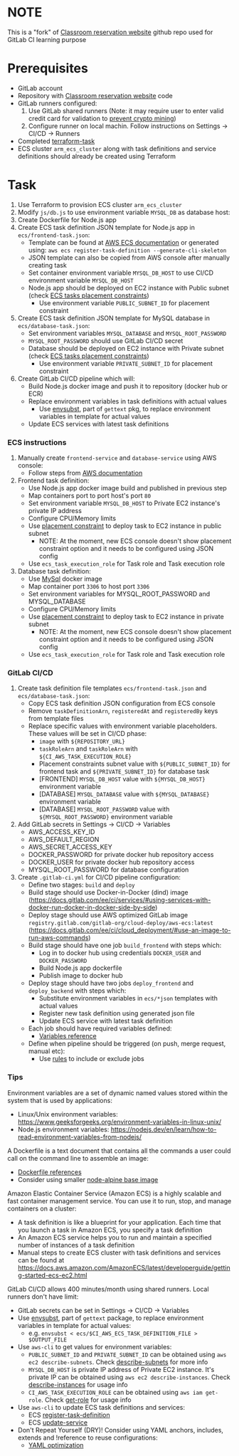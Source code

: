 # NOTE

This is a "fork" of [Classroom reservation website](https://github.com/Lino2007/classroom-reservation-website) github repo used for GitLab CI learning purpose

# Prerequisites

* GitLab account
* Repository with [Classroom reservation website](https://github.com/Lino2007/classroom-reservation-website) code
* GitLab runners configured:
    1. Use GitLab shared runners (Note: it may require user to enter valid credit card for validation to [prevent crypto mining](https://about.gitlab.com/blog/2021/05/17/prevent-crypto-mining-abuse/))
    1. Configure runner on local machin. Follow instructions on Settings -> CI/CD -> Runners
* Completed [terraform-task](https://gitlab.com/kibrovic/terraform-task/-/tree/main)
* ECS cluster `arm_ecs_cluster` along with task definitions and service definitions should already be created using Terraform

# Task

1. Use Terraform to provision ECS cluster `arm_ecs_cluster`
1. Modify `js/db.js` to use environment variable `MYSQL_DB` as database host:
1. Create Dockerfile for Node.js app
1. Create ECS task definition JSON template for Node.js app in `ecs/frontend-task.json`:
    * Template can be found at [AWS ECS documentation](https://docs.aws.amazon.com/AmazonECS/latest/developerguide/create-task-definition-classic.html#task-definition-template) or generated using: `aws ecs register-task-definition --generate-cli-skeleton`
    * JSON template can also be copied from AWS console after manually creating task
    * Set container environment variable `MYSQL_DB_HOST` to use CI/CD environment variable `MYSQL_DB_HOST`
    * Node.js app should be deployed on EC2 instance with Public subnet (check [ECS tasks placement constraints](https://docs.aws.amazon.com/AmazonECS/latest/developerguide/task-placement-constraints.html))
        * Use environment variable `PUBLIC_SUBNET_ID` for placement constraint
1. Create ECS task definition JSON template for MySQL database in `ecs/database-task.json`:
    * Set environment variables `MYSQL_DATABASE` and `MYSQL_ROOT_PASSWORD`
    * `MYSQL_ROOT_PASSWORD` should use GitLab CI/CD secret
    * Database should be deployed on EC2 instance with Private subnet (check [ECS tasks placement constraints](https://docs.aws.amazon.com/AmazonECS/latest/developerguide/task-placement-constraints.html))
        * Use environment variable `PRIVATE_SUBNET_ID` for placement constraint
1. Create GitLab CI/CD pipeline which will:
    * Build Node.js docker image and push it to repository (docker hub or ECR)
    * Replace environment variables in task definitions with actual values
        * Use [envsubst](https://linux.die.net/man/1/envsubst), part of `gettext` pkg, to replace environment variables in template for actual values
    * Update ECS services with latest task definitions

### ECS instructions

1. Manually create `frontend-service` and `database-service` using AWS console:
    * Follow steps from [AWS documentation](https://docs.aws.amazon.com/AmazonECS/latest/developerguide/getting-started-ecs-ec2.html)
1. Frontend task definition:
    * Use Node.js app docker image build and published in previous step
    * Map containers port to port host's port `80`
    * Set environment variable `MYSQL_DB_HOST` to Private EC2 instance's private IP address
    * Configure CPU/Memory limits
    * Use [placement constraint](https://docs.aws.amazon.com/AmazonECS/latest/developerguide/task-placement-constraints.html) to deploy task to EC2 instance in public subnet
        * NOTE: At the moment, new ECS console doesn't show placement constraint option and it needs to be configured using JSON config
    * Use `ecs_task_execution_role` for Task role and Task execution role
1. Database task definition:
    * Use [MySql](https://hub.docker.com/_/mysql) docker image
    * Map container port `3306` to host port `3306`
    * Set environment variables for MYSQL_ROOT_PASSWORD and MYSQL_DATABASE
    * Configure CPU/Memory limits
    * Use [placement constraint](https://docs.aws.amazon.com/AmazonECS/latest/developerguide/task-placement-constraints.html) to deploy task to EC2 instance in private subnet
        * NOTE: At the moment, new ECS console doesn't show placement constraint option and it needs to be configured using JSON config
    * Use `ecs_task_execution_role` for Task role and Task execution role

### GitLab CI/CD

1. Create task definition file templates `ecs/frontend-task.json` and `ecs/database-task.json`:
    * Copy ECS task definition JSON configuration from ECS console 
    * Remove `taskDefinitionArn`, `registeredAt` and `registeredBy` keys from template files
    * Replace specific values with environment variable placeholders. These values will be set in CI/CD phase:
        * `image` with `${REPOSITORY_URL}`
        * `taskRoleArn` and `taskRoleArn` with `${CI_AWS_TASK_EXECUTION_ROLE}`
        * Placement constraints subnet value with `${PUBLIC_SUBNET_ID}` for frontend task and `${PRIVATE_SUBNET_ID}` for database task
        * [FRONTEND] `MYSQL_DB_HOST` value with `${MYSQL_DB_HOST}` environment variable
        * [DATABASE] `MYSQL_DATABASE` value with `${MYSQL_DATABASE}` environment variable
        * [DATABASE] `MYSQL_ROOT_PASSWORD` value with `${MYSQL_ROOT_PASSWORD}` environment variable
1. Add GitLab secrets in Settings -> CI/CD -> Variables
    * AWS_ACCESS_KEY_ID 
    * AWS_DEFAULT_REGION
    * AWS_SECRET_ACCESS_KEY
    * DOCKER_PASSWORD for private docker hub repository access
    * DOCKER_USER for private docker hub repository access 
    * MYSQL_ROOT_PASSWORD for database configuration
1. Create `.gitlab-ci.yml` for CI/CD pipeline configuration:
    * Define two stages: `build` and `deploy`
    * Build stage should use Docker-in-Docker (dind) image (https://docs.gitlab.com/ee/ci/services/#using-services-with-docker-run-docker-in-docker-side-by-side)
    * Deploy stage should use AWS optimized GitLab image `registry.gitlab.com/gitlab-org/cloud-deploy/aws-ecs:latest` (https://docs.gitlab.com/ee/ci/cloud_deployment/#use-an-image-to-run-aws-commands)
    * Build stage should have one job `build_frontend` with steps which:
        * Log in to docker hub using credentials `DOCKER_USER` and `DOCKER_PASSWORD`
        * Build Node.js app dockerfile
        * Publish image to docker hub
    * Deploy stage should have two jobs `deploy_frontend` and `deploy_backend` with steps which:
        * Substitute environment variables in `ecs/*json` templates with actual values
        * Register new task definition using generated json file
        * Update ECS service with latest task definition
    * Each job should have required variables defined:
        * [Variables reference](https://docs.gitlab.com/ee/ci/yaml/#variables)
    * Define when pipeline should be triggered (on push, merge request, manual etc):
        * Use [rules](https://docs.gitlab.com/ee/ci/yaml/#rules) to include or exclude jobs

### Tips

Environment variables are a set of dynamic named values stored within the system that is used by applications:
* Linux/Unix environment variables: https://www.geeksforgeeks.org/environment-variables-in-linux-unix/
* Node.js environment variables: https://nodejs.dev/en/learn/how-to-read-environment-variables-from-nodejs/

A Dockerfile is a text document that contains all the commands a user could call on the command line to assemble an image:
* [Dockerfile references](https://docs.docker.com/engine/reference/builder/)
* Consider using smaller [node-alpine base image](https://hub.docker.com/_/node)

Amazon Elastic Container Service (Amazon ECS) is a highly scalable and fast container management service. You can use it to run, stop, and manage containers on a cluster:
* A task definition is like a blueprint for your application. Each time that you launch a task in Amazon ECS, you specify a task definition
* An Amazon ECS service helps you to run and maintain a specified number of instances of a task definition
* Manual steps to create ECS cluster with task definitions and services can be found at https://docs.aws.amazon.com/AmazonECS/latest/developerguide/getting-started-ecs-ec2.html

GitLab CI/CD allows 400 minutes/month using shared runners. Local runners don't have limit:
* GitLab secrets can be set in Settings -> CI/CD -> Variables
* Use [envsubst](https://linux.die.net/man/1/envsubst), part of `gettext` package, to replace environment variables in template for actual values:
    * e.g. `envsubst < ecs/$CI_AWS_ECS_TASK_DEFINITION_FILE > $OUTPUT_FILE`
* Use `aws-cli` to get values for environment variables:
    * `PUBLIC_SUBNET_ID` and `PRIVATE_SUBNET_ID` can be obtained using `aws ec2 describe-subnets`. Check [describe-subnets](https://awscli.amazonaws.com/v2/documentation/api/latest/reference/ec2/describe-subnets.html) for more info
    * `MYSQL_DB_HOST` is private IP address of Private EC2 instance. It's private IP can be obtained using `aws ec2 describe-instances`. Check [describe-instances](https://docs.aws.amazon.com/cli/latest/reference/ec2/describe-instances.html) for usage info
    * `CI_AWS_TASK_EXECUTION_ROLE` can be obtained using `aws iam get-role`. Check [get-role](https://awscli.amazonaws.com/v2/documentation/api/latest/reference/iam/get-role.html) for usage info
* Use `aws-cli` to update ECS task definitions and services:
    * ECS [register-task-definition](https://awscli.amazonaws.com/v2/documentation/api/latest/reference/ecs/register-task-definition.html)
    * ECS [update-service](https://awscli.amazonaws.com/v2/documentation/api/latest/reference/ecs/update-service.html)
* Don't Repeat Yourself (DRY)! Consider using YAML anchors, includes, extends and !reference to reuse configurations:
    * [YAML optimization](https://docs.gitlab.com/ee/ci/yaml/yaml_optimization.html)
